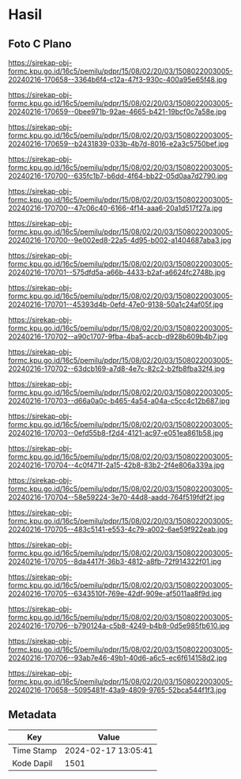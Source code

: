 # Hasil

## Foto C Plano

https://sirekap-obj-formc.kpu.go.id/16c5/pemilu/pdpr/15/08/02/20/03/1508022003005-20240216-170658--3364b6f4-c12a-47f3-930c-400a95e65f48.jpg

https://sirekap-obj-formc.kpu.go.id/16c5/pemilu/pdpr/15/08/02/20/03/1508022003005-20240216-170659--0bee971b-92ae-4665-b421-19bcf0c7a58e.jpg

https://sirekap-obj-formc.kpu.go.id/16c5/pemilu/pdpr/15/08/02/20/03/1508022003005-20240216-170659--b2431839-033b-4b7d-8016-e2a3c5750bef.jpg

https://sirekap-obj-formc.kpu.go.id/16c5/pemilu/pdpr/15/08/02/20/03/1508022003005-20240216-170700--635fc1b7-b6dd-4f64-bb22-05d0aa7d2790.jpg

https://sirekap-obj-formc.kpu.go.id/16c5/pemilu/pdpr/15/08/02/20/03/1508022003005-20240216-170700--47c06c40-6166-4f14-aaa6-20a1d517f27a.jpg

https://sirekap-obj-formc.kpu.go.id/16c5/pemilu/pdpr/15/08/02/20/03/1508022003005-20240216-170700--9e002ed8-22a5-4d95-b002-a1404687aba3.jpg

https://sirekap-obj-formc.kpu.go.id/16c5/pemilu/pdpr/15/08/02/20/03/1508022003005-20240216-170701--575dfd5a-a66b-4433-b2af-a6624fc2748b.jpg

https://sirekap-obj-formc.kpu.go.id/16c5/pemilu/pdpr/15/08/02/20/03/1508022003005-20240216-170701--45393d4b-0efd-47e0-9138-50a1c24af05f.jpg

https://sirekap-obj-formc.kpu.go.id/16c5/pemilu/pdpr/15/08/02/20/03/1508022003005-20240216-170702--a90c1707-9fba-4ba5-accb-d928b609b4b7.jpg

https://sirekap-obj-formc.kpu.go.id/16c5/pemilu/pdpr/15/08/02/20/03/1508022003005-20240216-170702--63dcb169-a7d8-4e7c-82c2-b2fb8fba32f4.jpg

https://sirekap-obj-formc.kpu.go.id/16c5/pemilu/pdpr/15/08/02/20/03/1508022003005-20240216-170703--d66a0a0c-b465-4a54-a04a-c5cc4c12b687.jpg

https://sirekap-obj-formc.kpu.go.id/16c5/pemilu/pdpr/15/08/02/20/03/1508022003005-20240216-170703--0efd55b8-f2d4-4121-ac97-e051ea861b58.jpg

https://sirekap-obj-formc.kpu.go.id/16c5/pemilu/pdpr/15/08/02/20/03/1508022003005-20240216-170704--4c0f471f-2a15-42b8-83b2-2f4e806a339a.jpg

https://sirekap-obj-formc.kpu.go.id/16c5/pemilu/pdpr/15/08/02/20/03/1508022003005-20240216-170704--58e59224-3e70-44d8-aadd-764f519fdf2f.jpg

https://sirekap-obj-formc.kpu.go.id/16c5/pemilu/pdpr/15/08/02/20/03/1508022003005-20240216-170705--483c5141-e553-4c79-a002-6ae59f922eab.jpg

https://sirekap-obj-formc.kpu.go.id/16c5/pemilu/pdpr/15/08/02/20/03/1508022003005-20240216-170705--8da4417f-36b3-4812-a8fb-72f914322f01.jpg

https://sirekap-obj-formc.kpu.go.id/16c5/pemilu/pdpr/15/08/02/20/03/1508022003005-20240216-170705--6343510f-769e-42df-909e-af5011aa8f9d.jpg

https://sirekap-obj-formc.kpu.go.id/16c5/pemilu/pdpr/15/08/02/20/03/1508022003005-20240216-170706--b790124a-c5b8-4249-b4b8-0d5e985fb610.jpg

https://sirekap-obj-formc.kpu.go.id/16c5/pemilu/pdpr/15/08/02/20/03/1508022003005-20240216-170706--93ab7e46-49b1-40d6-a6c5-ec6f614158d2.jpg

https://sirekap-obj-formc.kpu.go.id/16c5/pemilu/pdpr/15/08/02/20/03/1508022003005-20240216-170658--5095481f-43a9-4809-9765-52bca544f1f3.jpg


## Metadata

| Key        | Value               |
| ---------- | ------------------- |
| Time Stamp | 2024-02-17 13:05:41 |
| Kode Dapil | 1501                |



